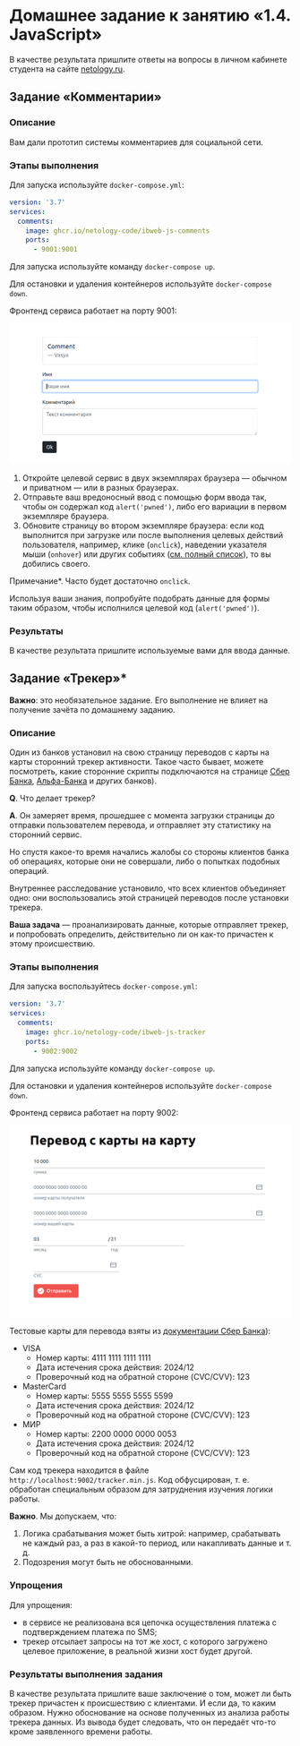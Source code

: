 # Домашнее задание к занятию «1.4. JavaScript»

В качестве результата пришлите ответы на вопросы в личном кабинете студента на сайте [netology.ru](https://netology.ru).

## Задание «Комментарии»

### Описание

Вам дали прототип системы комментариев для социальной сети.

### Этапы выполнения 

Для запуска используйте `docker-compose.yml`:

```yaml
version: '3.7'
services:
  comments:
    image: ghcr.io/netology-code/ibweb-js-comments
    ports:
      - 9001:9001
```

Для запуска используйте команду `docker-compose up`.

Для остановки и удаления контейнеров используйте `docker-compose down`.

Фронтенд сервиса работает на порту 9001:

![](pic/comments.png)

1. Откройте целевой сервис в двух экземплярах браузера — обычном и приватном — или в разных браузерах.
2. Отправьте ваш вредоносный ввод с помощью форм ввода так, чтобы он содержал код `alert('pwned')`, либо его вариации в первом экземпляре браузера.
3. Обновите страницу во втором экземпляре браузера: если код выполнится при загрузке или после выполнения целевых действий пользователя, например, клике (`onclick`), наведении указателя мыши (`onhover`) или других событиях ([см. полный список](https://developer.mozilla.org/en-US/docs/Web/Events)), то вы добились своего.

Примечание*. Часто будет достаточно `onclick`.

Используя ваши знания, попробуйте подобрать данные для формы таким образом, чтобы исполнился целевой код (`alert('pwned')`).

### Результаты 

В качестве результата пришлите используемые вами для ввода данные.

## Задание «Трекер»* 

**Важно**: это необязательное задание. Его выполнение не влияет на получение зачёта по домашнему заданию.

### Описание

Один из банков установил на свою страницу переводов с карты на карты сторонний трекер активности. Такое часто бывает, можете посмотреть, какие сторонние скрипты подключаются на странице [Сбер Банка](https://securepayments.sberbank.ru/payment/merchants/p2p_transfer/index.html), [Альфа-Банка](https://www.alfaportal.ru/card2card/ptpl/alfaportal/initial.html) и других банков).

**Q**. Что делает трекер?

**A**. Он замеряет время, прошедшее с момента загрузки страницы до отправки пользователем перевода, и отправляет эту статистику на сторонний сервис.

Но спустя какое-то время начались жалобы со стороны клиентов банка об операциях, которые они не совершали, либо о попытках подобных операций.

Внутреннее расследование установило, что всех клиентов объединяет одно: они воспользовались этой страницей переводов после установки трекера.

**Ваша задача** — проанализировать данные, которые отправляет трекер, и попробовать определить, действительно ли он как-то причастен к этому происшествию.


### Этапы выполнения

Для запуска воспользуйтесь `docker-compose.yml`:

```yaml
version: '3.7'
services:
  comments:
    image: ghcr.io/netology-code/ibweb-js-tracker
    ports:
      - 9002:9002
```

Для запуска используйте команду `docker-compose up`.

Для остановки и удаления контейнеров используйте `docker-compose down`.

Фронтенд сервиса работает на порту 9002:

![](pic/tracker.png)

Тестовые карты для перевода взяты из [документации Сбер Банка](https://securepayments.sberbank.ru/wiki/doku.php/test_cards)):
* VISA 
    * Номер карты: 4111 1111 1111 1111 
    * Дата истечения срока действия: 2024/12
    * Проверочный код на обратной стороне (CVC/CVV): 123
* MasterCard
  * Номер карты: 5555 5555 5555 5599
  * Дата истечения срока действия: 2024/12
  * Проверочный код на обратной стороне (CVC/CVV): 123
* МИР
  * Номер карты: 2200 0000 0000 0053
  * Дата истечения срока действия: 2024/12
  * Проверочный код на обратной стороне (CVC/CVV): 123
  
Сам код трекера находится в файле `http://localhost:9002/tracker.min.js`. Код обфусцирован, т. е. обработан специальным образом для затруднения изучения логики работы.

**Важно**. Мы допускаем, что:
1. Логика срабатывания может быть хитрой: например, срабатывать не каждый раз, а раз в какой-то период, или накапливать данные и т. д.
2. Подозрения могут быть не обоснованными.

### Упрощения

Для упрощения:
- в сервисе не реализована вся цепочка осуществления платежа с подтверждением платежа по SMS;
- трекер отсылает запросы на тот же хост, с которого загружено целевое приложение, в реальной жизни хост будет другой.

### Результаты выполнения задания

В качестве результата пришлите ваше заключение о том, может ли быть трекер причастен к происшествию с клиентами. И если да, то каким образом. Нужно обоснование на основе полученных из анализа работы трекера данных. Из вывода будет следовать, что он передаёт что-то кроме заявленного времени работы.
